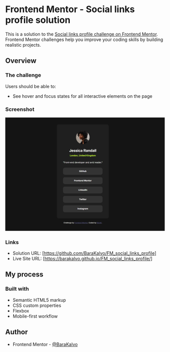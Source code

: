 # Frontend Mentor - Social links profile solution

This is a solution to the [Social links profile challenge on Frontend Mentor](https://www.frontendmentor.io/challenges/social-links-profile-UG32l9m6dQ). Frontend Mentor challenges help you improve your coding skills by building realistic projects. 

## Overview

### The challenge

Users should be able to:

- See hover and focus states for all interactive elements on the page

### Screenshot

![](assets/images/screenshot_social_links.jpeg)


### Links

- Solution URL: [https://github.com/BaraKalvo/FM_social_links_profile]
- Live Site URL: [https://barakalvo.github.io/FM_social_links_profile/]

## My process

### Built with

- Semantic HTML5 markup
- CSS custom properties
- Flexbox
- Mobile-first workflow


## Author

- Frontend Mentor - [@BaraKalvo](https://www.frontendmentor.io/profile/BaraKalvo)


